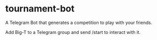 # tournament-bot

A Telegram Bot that generates a competition to play with your friends.

Add Big-T to a Telegram group and send /start to interact with it.

